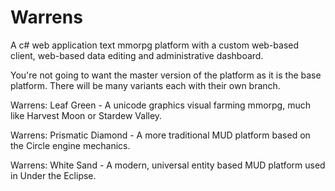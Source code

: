 # Warrens
A c# web application text mmorpg platform with a custom web-based client, web-based data editing and administrative dashboard.

You're not going to want the master version of the platform as it is the base platform. There will be many variants each with their own branch.

Warrens: Leaf Green - A unicode graphics visual farming mmorpg, much like Harvest Moon or Stardew Valley.

Warrens: Prismatic Diamond - A more traditional MUD platform based on the Circle engine mechanics.

Warrens: White Sand - A modern, universal entity based MUD platform used in Under the Eclipse.
